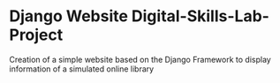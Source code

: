 # Django Website Digital-Skills-Lab-Project
Creation of a simple website based on the Django Framework to display information of a simulated online library
